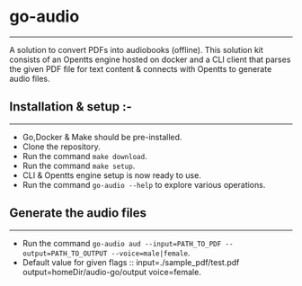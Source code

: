 # go-audio
---
A solution to convert PDFs into audiobooks (offline).
This solution kit consists of an Opentts engine hosted on docker and a CLI client that parses the given PDF file for text content & connects with Opentts to generate audio files.

## Installation & setup :-
---
* Go,Docker & Make should be pre-installed.
* Clone the repository.
* Run the command `make download`.
* Run the command `make setup`.
* CLI & Opentts engine setup is now ready to use.
* Run the command `go-audio --help` to explore various operations.

## Generate the audio files
---
* Run the command `go-audio aud --input=PATH_TO_PDF --output=PATH_TO_OUTPUT --voice=male|female`.
* Default value for given flags :: input=./sample_pdf/test.pdf output=homeDir/audio-go/output voice=female.



